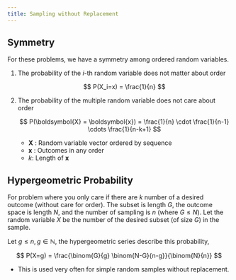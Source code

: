 ```yaml
---
title: Sampling without Replacement
---
```


## Symmetry

For these problems, we have a symmetry among ordered random variables.

1. The probability of the $i$-th random variable does not matter about order

    $$ P(X_i=x) = \frac{1}{n} $$

2. The probability of the multiple random variable does not care about order

    $$ P(\boldsymbol{X} = \boldsymbol{x}) = \frac{1}{n} \cdot \frac{1}{n-1} \cdots \frac{1}{n-k+1} $$

    * $\boldsymbol X$ : Random variable vector ordered by sequence
    * $\boldsymbol x$ : Outcomes in any order
    * $k$: Length of $\boldsymbol x$

## Hypergeometric Probability

For problem where you only care if there are $k$ number of a desired outcome (without care for order). The subset is length $G$, the outcome space is length $N$, and the number of sampling is $n$ (where $G \le N$). Let the random variable $X$ be the number of the desired subset (of size $G$) in the sample.

 Let $g\le n, g\in \mathbb N$, the hypergeometric series describe this probability,

$$ P(X=g) = \frac{\binom{G}{g} \binom{N-G}{n-g}}{\binom{N}{n}} $$

* This is used very often for simple random samples without replacement.